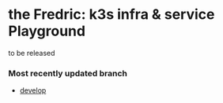# the Fredric: k3s infra & service Playground
to be released
### Most recently updated branch
- [develop](https://github.com/myeong-han/playgrounds-fredric/tree/develop)
